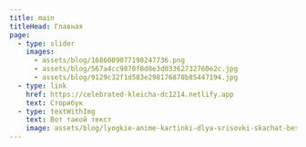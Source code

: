 ```yaml
---
title: main
titleHead: Главная
page:
  - type: slider
    images:
      - assets/blog/1686009077198247736.png
      - assets/blog/567a4cc9870f8d8e3d03362732760e2c.jpg
      - assets/blog/9129c32f1d583e298176878b85447194.jpg
  - type: link
    href: https://celebrated-kleicha-dc1214.netlify.app
    text: Сторибук
  - type: textWithImg
    text: Вот такой текст
    image: assets/blog/lyogkie-anime-kartinki-dlya-srisovki-skachat-besplatno_11.jpg
---
```


